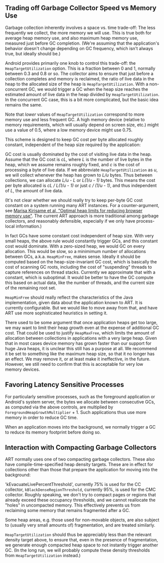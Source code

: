 Trading off Garbage Collector Speed vs Memory Use
-------------------------------------------------

Garbage collection inherently involves a space vs. time trade-off: The less frequently we collect,
the more memory we will use. This is true both for average heap memory use, and also maximum heap
memory use, measured just before GC completion. (We're assuming that the application's behavior
doesn't change depending on GC frequency, which isn't always true, but ideally should be.)

Android provides primarily one knob to control this trade-off: the `HeapTargetUtilization` option.
This is a fraction between 0 and 1, normally between 0.3 and 0.8 or so. The collector aims to
ensure that just before a collection completes and memory is reclaimed, the ratio of live data in
the heap to the allocated size of the heap is `HeapTargetUtilization`.  With a non-concurrent GC,
we would trigger a GC when the heap size reaches the estimated amount of live data in the heap
divided by `HeapTargetUtilization`. In the concurrent GC case, this is a bit more complicated, but
the basic idea remains the same.

Note that *lower* values of `HeapTargetUtilization` correspond to more memory use and less
frequent GC. A high memory device (relative to memory requirements, which will usually depend on
screen size, etc.) might use a value of 0.5, where a low memory device might use 0.75.

This scheme is designed to keep GC cost per byte allocated roughly constant, independent of the
heap size required by the application:

GC cost is usually dominated by the cost of visiting live data in the heap.  Assume that the GC
cost is *cL*, where *L* is the number of live bytes in the heap, which we assume remains roughly
fixed, and *c* is the cost of processing a byte of live data. If we abbreviate
`HeapTargetUtilization` as *u*, we will collect whenever the heap has grown to *L/u* bytes. Thus
between collections, we can allocate *L/u - L* or *L(1/u - 1)* bytes.  This means the cost per
byte allocated is *cL / L(1/u - 1)* or just *c / (1/u - 1)*, and thus independent of *L*, the
amount of live data.

(It's not clear whether we should really try to keep per-byte GC cost constant on a system running
many ART instances. For a counter-argument, see [Marisa Kirisame et al, "Optimal heap limits for
reducing browser memory use"](https://dl.acm.org/doi/10.1145/3563323). The current ART approach is
more traditional among garbage collectors, and reasonably defensible, especially if we only have
process-local information.)

In fact GCs have some constant cost independent of heap size. With very small heaps, the above
rule would constantly trigger GCs, and this constant cost would dominate. With a zero-sized heap,
we would GC on every allocation. This would be slow, so a minimimum number of allocations between
GCs, a.k.a. `HeapMinFree`, makes sense. Ideally it should be computed based on the
heap-size-invariant GC cost, which is basically the cost of scanning GC roots, including the cost
of "suspending" threads to capture references on thread stacks. Currently we approximate that with
a constant, which is suboptimal. It would be better to have the GC compute this based on actual
data, like the number of threads, and the current size of the remaining root set.

`HeapMinFree` should really reflect the characteristics of the Java implementation, given data
about the application known to ART. It is currently configurable. But we would like to move away
from that, and have ART use more sophisticated heuristics in setting it.

There used to be some argument that once application heaps get too large, we may want to limit
their heap growth even at the expense of additional GC cost. That could be used to justify
`HeapMaxFree`, which limits the amount of allocation between collections in applications with a
very large heap.  Given that in most cases device memory has grown faster than our support for
huge Java heaps, it is unclear this still has a purpose at all. We recommend it be set to
something like the maximum heap size, so that it no longer has an effect. We may remove it, or at
least make it ineffective, in the future. However, we still need to confirm that this is
acceptable for very low memory devices.

Favoring Latency Sensitive Processes
------------------------------------

For particularly sensitive processes, such as the foreground application or Android's system
server, the bytes we allocate between consecutive GCs, as computed via the above controls, are
multiplied by `ForegroundHeapGrowthMultiplier` + 1. Such applications thus use more memory
in order to reduce GC time.

When an application moves into the background, we normally trigger a GC to reduce its memory
footprint before doing so.

Interaction with Compacting Garbage Collectors
----------------------------------------------
ART normally uses one of two compacting garbage collectors. These also have compile-time-specified
heap density targets. These are in effect for collections other than those that prepare the
application for moving into the background:

'kEvacuateLivePercentThreshold', currently 75% is used for the CC collector,
`kBlackDenseRegionThreshold`, currently 95%, is used for the CMC collector. Roughly speaking, we
don't try to compact pages or regions that already exceed these occupancy thresholds, and we
cannot reallocate the "holes" in uncompacted memory.  This effectively prevents us from reclaiming
some memory that remains fragmented after a GC.

Some heap areas, e.g. those used for non-movable objects, are also subject to (usually very small
amounts of) fragmentation, and are treated similarly.

`HeapTargetUtilization` should thus be appreciably less than the relevant density target above, to
ensure that, even in the presence of fragmentation, we generate enough compacted heap space to not
instantly trigger another GC.  (In the long run, we will probably compute these density thresholds
from `HeapTargetUtilization` instead.)
